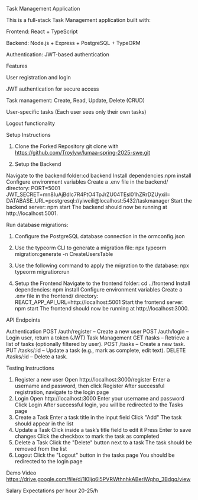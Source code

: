 Task Management Application

This is a full-stack Task Management application built with:

Frontend: React + TypeScript

Backend: Node.js + Express + PostgreSQL + TypeORM

Authentication: JWT-based authentication

Features

User registration and login

JWT authentication for secure access

Task management: Create, Read, Update, Delete (CRUD)

User-specific tasks (Each user sees only their own tasks)

Logout functionality


Setup Instructions

1. Clone the Forked Repository
git clone with https://github.com/Troylyw/lumaa-spring-2025-swe.git

2. Setup the Backend

Navigate to the backend folder:cd backend
Install dependencies:npm install
Configure environment variables Create a .env file in the backend/ directory:
PORT=5001
JWT_SECRET=mn8IuAjBdIc7R4FtO4TpJrZU04TEsl01hZRrDZUyxiI=
DATABASE_URL=postgresql://yiweili@localhost:5432/taskmanager
Start the backend server: npm start
The backend should now be running at http://localhost:5001.

Run database migrations: 
1. Configure the PostgreSQL database connection in the ormconfig.json 
2. Use the typeorm CLI to generate a migration file:
 npx typeorm migration:generate -n CreateUsersTable
3. Use the following command to apply the migration to the database:
 npx typeorm migration:run


3. Setup the Frontend
Navigate to the frontend folder: cd ../frontend
Install dependencies: npm install
Configure environment variables Create a .env file in the frontend/ directory: REACT_APP_API_URL=http://localhost:5001
Start the frontend server: npm start
The frontend should now be running at http://localhost:3000.

API Endpoints

Authentication
POST /auth/register – Create a new user
POST /auth/login – Login user, return a token (JWT)
Task Management
GET /tasks – Retrieve a list of tasks (optionally filtered by user).
POST /tasks – Create a new task.
PUT /tasks/:id – Update a task (e.g., mark as complete, edit text).
DELETE /tasks/:id – Delete a task.

Testing Instructions

1. Register a new user
Open http://localhost:3000/register
Enter a username and password, then click Register
After successful registration, navigate to the login page
2. Login
Open http://localhost:3000
Enter your username and password
Click Login
After successful login, you will be redirected to the Tasks page
3. Create a Task
Enter a task title in the input field
Click "Add"
The task should appear in the list
4. Update a Task
Click inside a task’s title field to edit it
Press Enter to save changes
Click the checkbox to mark the task as completed
5. Delete a Task
Click the "Delete" button next to a task
The task should be removed from the list
6. Logout
Click the "Logout" button in the tasks page
You should be redirected to the login page

Demo Video
https://drive.google.com/file/d/1I0Ijq6l5PVRWthnhkABerlWqhp_3Bdgq/view

Salary Expectations per hour
20-25/h
